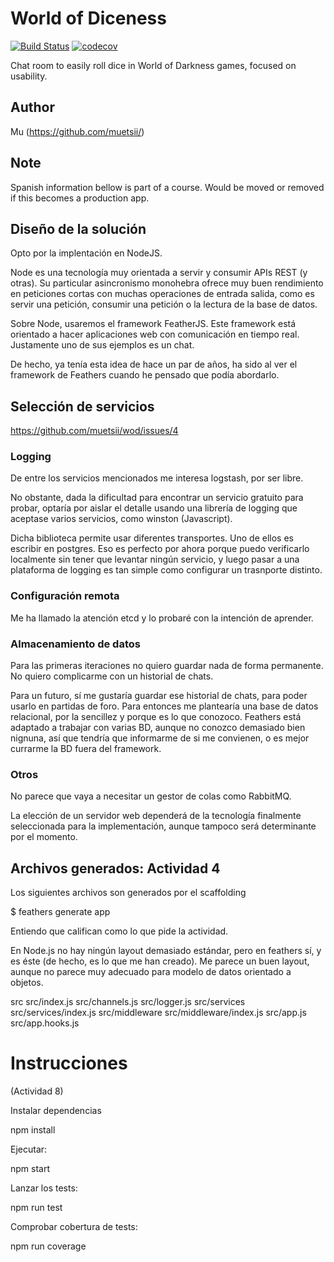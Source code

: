 # World of Diceness

[![Build Status](https://travis-ci.com/muetsii/wod.svg?branch=master)](https://travis-ci.com/muetsii/wod)
[![codecov](https://codecov.io/gh/muetsii/wod/branch/master/graph/badge.svg)](https://codecov.io/gh/muetsii/wod)



Chat room to easily roll dice in World of Darkness games, focused on usability.

## Author

Mu (https://github.com/muetsii/)


## Note

Spanish information bellow is part of a course. Would be moved or removed if this becomes a production app.

## Diseño de la solución

Opto por la implentación en NodeJS.

Node es una tecnología muy orientada a servir y consumir APIs REST (y otras). Su particular asincronismo monohebra ofrece muy buen rendimiento en peticiones cortas con muchas operaciones de entrada salida, como es servir una petición, consumir una petición o la lectura de la base de datos.

Sobre Node, usaremos el framework FeatherJS. Este framework está orientado a hacer aplicaciones web con comunicación en tiempo real. Justamente uno de sus ejemplos es un chat.

De hecho, ya tenía esta idea de hace un par de años, ha sido al ver el framework de Feathers cuando he pensado que podía abordarlo.

## Selección de servicios

https://github.com/muetsii/wod/issues/4

### Logging

De entre los servicios mencionados me interesa logstash, por ser libre.

No obstante, dada la dificultad para encontrar un servicio gratuito para probar, optaría por aislar el detalle usando una librería de logging que aceptase varios servicios, como winston (Javascript).

Dicha biblioteca permite usar diferentes transportes. Uno de ellos es escribir en postgres. Eso es perfecto por ahora porque puedo verificarlo localmente sin tener que levantar ningún servicio, y luego pasar a una plataforma de logging es tan simple como configurar un trasnporte distinto.

### Configuración remota

Me ha llamado la atención etcd y lo probaré con la intención de aprender.

### Almacenamiento de datos

Para las primeras iteraciones no quiero guardar nada de forma permanente. No quiero complicarme con un historial de chats.

Para un futuro, sí me gustaría guardar ese historial de chats, para poder usarlo en partidas de foro. Para entonces me plantearía una base de datos relacional, por la sencillez y porque es lo que conozoco. Feathers está adaptado a trabajar con varias BD, aunque no conozco demasiado bien nignuna, así que tendría que informarme de si me convienen, o es mejor currarme la BD fuera del framework.


### Otros

No parece que vaya a necesitar un gestor de colas como RabbitMQ.

La elección de un servidor web dependerá de la tecnología finalmente seleccionada para la implementación, aunque tampoco será determinante por el momento.


## Archivos generados: Actividad 4

Los siguientes archivos son generados por el scaffolding

$ feathers generate app

Entiendo que califican como lo que pide la actividad.

En Node.js no hay ningún layout demasiado estándar, pero en feathers sí, y es éste (de hecho, es lo que me han creado). Me parece un buen layout, aunque no parece muy adecuado para modelo de datos orientado a objetos.

src
src/index.js
src/channels.js
src/logger.js
src/services
src/services/index.js
src/middleware
src/middleware/index.js
src/app.js
src/app.hooks.js


# Instrucciones
(Actividad 8)

Instalar dependencias

  npm install

Ejecutar:

  npm start

Lanzar los tests:

  npm run test

Comprobar cobertura de tests:

  npm run coverage

